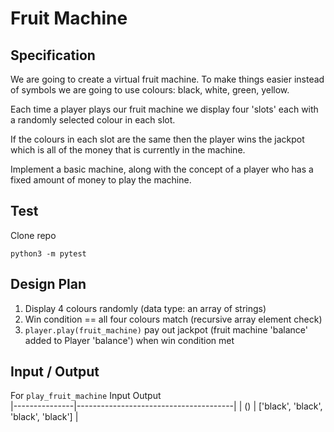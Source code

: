 # Fruit Machine

## Specification

We are going to create a virtual fruit machine. To make things easier instead of symbols we are going to use colours: black, white, green, yellow.

Each time a player plays our fruit machine we display four 'slots' each with a randomly selected colour in each slot.

If the colours in each slot are the same then the player wins the jackpot which is all of the money that is currently in the machine.

Implement a basic machine, along with the concept of a player who has a fixed amount of money to play the machine.

## Test

Clone repo
```
python3 -m pytest
```

## Design Plan

1. Display 4 colours randomly (data type: an array of strings)
2. Win condition == all four colours match (recursive array element check)
3. `player.play(fruit_machine)` pay out jackpot (fruit machine 'balance' added to Player 'balance') when win condition met

## Input / Output
For `play_fruit_machine`
        Input                      Output      
|---------------|---------------------------------------|
|       ()      |  ['black', 'black', 'black', 'black'] |
